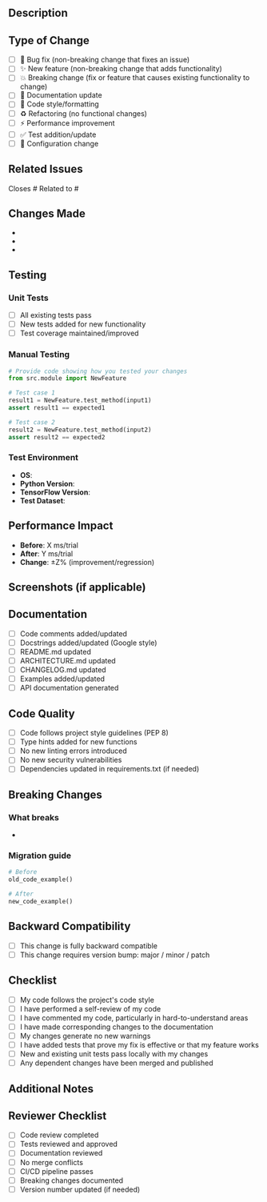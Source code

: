 ## Description
<!-- Provide a clear and concise description of your changes -->



## Type of Change
<!-- Check all that apply -->
- [ ] 🐛 Bug fix (non-breaking change that fixes an issue)
- [ ] ✨ New feature (non-breaking change that adds functionality)
- [ ] 💥 Breaking change (fix or feature that causes existing functionality to change)
- [ ] 📝 Documentation update
- [ ] 🎨 Code style/formatting
- [ ] ♻️ Refactoring (no functional changes)
- [ ] ⚡ Performance improvement
- [ ] ✅ Test addition/update
- [ ] 🔧 Configuration change

## Related Issues
<!-- Link related issues using #issue_number -->
Closes #
Related to #

## Changes Made
<!-- List the specific changes you made -->
- 
- 
- 

## Testing
<!-- Describe the tests you ran and their results -->

### Unit Tests
- [ ] All existing tests pass
- [ ] New tests added for new functionality
- [ ] Test coverage maintained/improved

### Manual Testing
```python
# Provide code showing how you tested your changes
from src.module import NewFeature

# Test case 1
result1 = NewFeature.test_method(input1)
assert result1 == expected1

# Test case 2
result2 = NewFeature.test_method(input2)
assert result2 == expected2
```

### Test Environment
- **OS**: 
- **Python Version**: 
- **TensorFlow Version**: 
- **Test Dataset**: 

## Performance Impact
<!-- If applicable, describe performance implications -->
- **Before**: X ms/trial
- **After**: Y ms/trial
- **Change**: ±Z% (improvement/regression)

## Screenshots (if applicable)
<!-- Add screenshots for UI changes, visualizations, or plots -->


## Documentation
<!-- Check all documentation that has been updated -->
- [ ] Code comments added/updated
- [ ] Docstrings added/updated (Google style)
- [ ] README.md updated
- [ ] ARCHITECTURE.md updated
- [ ] CHANGELOG.md updated
- [ ] Examples added/updated
- [ ] API documentation generated

## Code Quality
<!-- Ensure your code meets quality standards -->
- [ ] Code follows project style guidelines (PEP 8)
- [ ] Type hints added for new functions
- [ ] No new linting errors introduced
- [ ] No new security vulnerabilities
- [ ] Dependencies updated in requirements.txt (if needed)

## Breaking Changes
<!-- If this PR introduces breaking changes, describe them and migration path -->

### What breaks
- 

### Migration guide
```python
# Before
old_code_example()

# After
new_code_example()
```

## Backward Compatibility
- [ ] This change is fully backward compatible
- [ ] This change requires version bump: major / minor / patch

## Checklist
- [ ] My code follows the project's code style
- [ ] I have performed a self-review of my code
- [ ] I have commented my code, particularly in hard-to-understand areas
- [ ] I have made corresponding changes to the documentation
- [ ] My changes generate no new warnings
- [ ] I have added tests that prove my fix is effective or that my feature works
- [ ] New and existing unit tests pass locally with my changes
- [ ] Any dependent changes have been merged and published

## Additional Notes
<!-- Add any additional information, context, or notes for reviewers -->


## Reviewer Checklist
<!-- For reviewers to complete -->
- [ ] Code review completed
- [ ] Tests reviewed and approved
- [ ] Documentation reviewed
- [ ] No merge conflicts
- [ ] CI/CD pipeline passes
- [ ] Breaking changes documented
- [ ] Version number updated (if needed)
